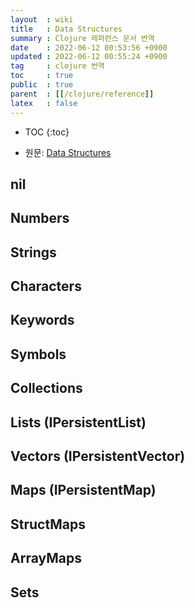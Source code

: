 ```yaml
---
layout  : wiki
title   : Data Structures
summary : Clojure 레퍼런스 문서 번역
date    : 2022-06-12 00:53:56 +0900
updated : 2022-06-12 00:55:24 +0900
tag     : clojure 번역
toc     : true
public  : true
parent  : [[/clojure/reference]]
latex   : false
---
```

* TOC
{:toc}

- 원문: [Data Structures]( https://clojure.org/reference/data_structures )

## nil
## Numbers
## Strings
## Characters
## Keywords
## Symbols
## Collections
## Lists (IPersistentList)
## Vectors (IPersistentVector)
## Maps (IPersistentMap)
## StructMaps
## ArrayMaps
## Sets
